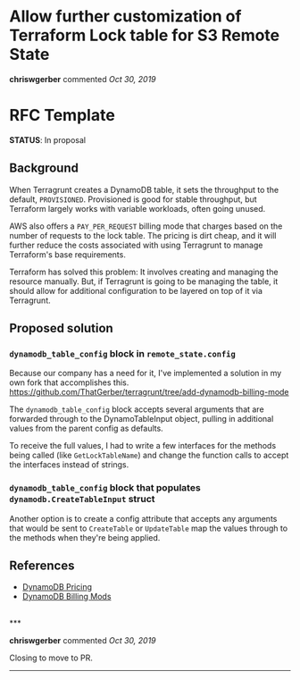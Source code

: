 # Allow further customization of Terraform Lock table for S3 Remote State

**chriswgerber** commented *Oct 30, 2019*

# RFC Template

**STATUS**: In proposal 

## Background

When Terragrunt creates a DynamoDB table, it sets the throughput to the default, `PROVISIONED`. Provisioned is good for stable throughput, but Terraform largely works with variable workloads, often going unused.

AWS also offers a `PAY_PER_REQUEST` billing mode that charges based on the number of requests to the lock table. The pricing is dirt cheap, and it will further reduce the costs associated with using Terragrunt to manage Terraform's base requirements.

Terraform has solved this problem: It involves creating and managing the resource manually. But, if Terragrunt is going to be managing the table, it should allow for additional configuration to be layered on top of it via Terragrunt.

## Proposed solution

### `dynamodb_table_config` block in `remote_state.config`

Because our company has a need for it, I've implemented a solution in my own fork that accomplishes this. https://github.com/ThatGerber/terragrunt/tree/add-dynamodb-billing-mode

The `dynamodb_table_config` block accepts several arguments that are forwarded through to the DynamoTableInput object, pulling in additional values from the parent config as defaults.

To receive the full values, I had to write a few interfaces for the methods being called (like `GetLockTableName`) and change the function calls to accept the interfaces instead of strings.

### `dynamodb_table_config` block that populates `dynamodb.CreateTableInput` struct

Another option is to create a config attribute that accepts any arguments that would be sent to `CreateTable` or `UpdateTable` map the values through to the methods when they're being applied.

## References

- [DynamoDB Pricing](https://aws.amazon.com/dynamodb/pricing/)
- [DynamoDB Billing Mods](https://docs.aws.amazon.com/amazondynamodb/latest/APIReference/API_BillingModeSummary.html)
<br />
***


**chriswgerber** commented *Oct 30, 2019*

Closing to move to PR.
***

